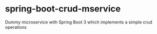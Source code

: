# spring-boot-crud-mservice
Dummy microservice with Spring Boot 3 which implements a simple crud operations
